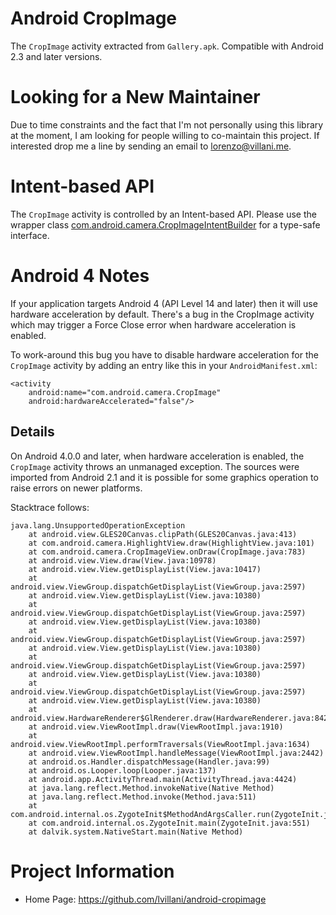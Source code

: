 Android CropImage
=================

The `CropImage` activity extracted from `Gallery.apk`. Compatible with Android
2.3 and later versions.




Looking for a New Maintainer
============================

Due to time constraints and the fact that I'm not personally
using this library at the moment, I am looking for people willing to
co-maintain this project.
If interested drop me a line by sending an email to <lorenzo@villani.me>.




Intent-based API
================

The `CropImage` activity is controlled by an Intent-based API. Please use the
wrapper class
[com.android.camera.CropImageIntentBuilder](https://github.com/lvillani/android-cropimage/blob/develop/src/com/android/camera/CropImageIntentBuilder.java)
for a type-safe interface.




Android 4 Notes
===============

If your application targets Android 4 (API Level 14 and later) then it will use
hardware acceleration by default. There's a bug in the CropImage activity which
may trigger a Force Close error when hardware acceleration is enabled.

To work-around this bug you have to disable hardware acceleration for the
`CropImage` activity by adding an entry like this in your `AndroidManifest.xml`:

    <activity
        android:name="com.android.camera.CropImage"
        android:hardwareAccelerated="false"/>


Details
-------

On Android 4.0.0 and later, when hardware acceleration is enabled, the
`CropImage` activity throws an unmanaged exception. The sources were imported
from Android 2.1 and it is possible for some graphics operation to raise
errors on newer platforms.

Stacktrace follows:

    java.lang.UnsupportedOperationException
		at android.view.GLES20Canvas.clipPath(GLES20Canvas.java:413)
		at com.android.camera.HighlightView.draw(HighlightView.java:101)
		at com.android.camera.CropImageView.onDraw(CropImage.java:783)
		at android.view.View.draw(View.java:10978)
		at android.view.View.getDisplayList(View.java:10417)
		at android.view.ViewGroup.dispatchGetDisplayList(ViewGroup.java:2597)
		at android.view.View.getDisplayList(View.java:10380)
		at android.view.ViewGroup.dispatchGetDisplayList(ViewGroup.java:2597)
		at android.view.View.getDisplayList(View.java:10380)
		at android.view.ViewGroup.dispatchGetDisplayList(ViewGroup.java:2597)
		at android.view.View.getDisplayList(View.java:10380)
		at android.view.ViewGroup.dispatchGetDisplayList(ViewGroup.java:2597)
		at android.view.View.getDisplayList(View.java:10380)
		at android.view.ViewGroup.dispatchGetDisplayList(ViewGroup.java:2597)
		at android.view.View.getDisplayList(View.java:10380)
		at android.view.HardwareRenderer$GlRenderer.draw(HardwareRenderer.java:842)
		at android.view.ViewRootImpl.draw(ViewRootImpl.java:1910)
		at android.view.ViewRootImpl.performTraversals(ViewRootImpl.java:1634)
		at android.view.ViewRootImpl.handleMessage(ViewRootImpl.java:2442)
		at android.os.Handler.dispatchMessage(Handler.java:99)
		at android.os.Looper.loop(Looper.java:137)
		at android.app.ActivityThread.main(ActivityThread.java:4424)
		at java.lang.reflect.Method.invokeNative(Native Method)
		at java.lang.reflect.Method.invoke(Method.java:511)
		at com.android.internal.os.ZygoteInit$MethodAndArgsCaller.run(ZygoteInit.java:784)
		at com.android.internal.os.ZygoteInit.main(ZygoteInit.java:551)
		at dalvik.system.NativeStart.main(Native Method)





Project Information
===================

 * Home Page: https://github.com/lvillani/android-cropimage
